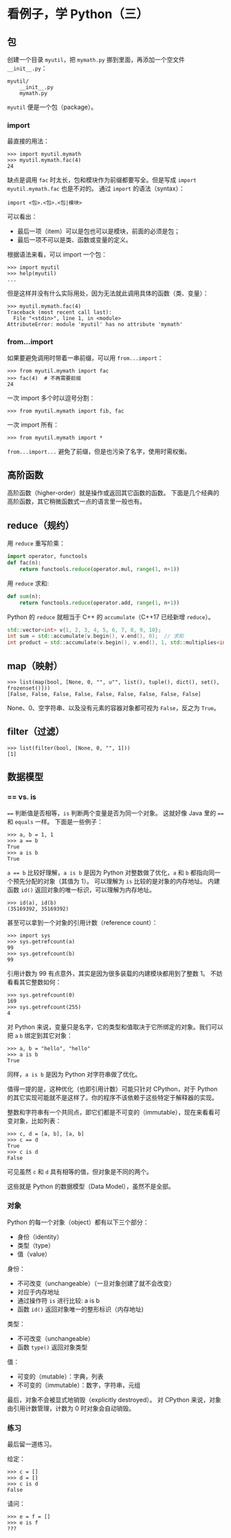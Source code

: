 # 看例子，学 Python（三）

## 包

创建一个目录 `myutil`，把 `mymath.py` 挪到里面，再添加一个空文件 `__init__.py`：
```
myutil/
    __init__.py
    mymath.py
```
`myutil` 便是一个包（package）。

### import

最直接的用法：
```
>>> import myutil.mymath
>>> myutil.mymath.fac(4)
24
```
缺点是调用 `fac` 时太长，包和模块作为前缀都要写全。但是写成 `import myutil.mymath.fac` 也是不对的。
通过 `import` 的语法（syntax）：
```
import <包>.<包>.<包|模块>
```
可以看出：
- 最后一项（item）可以是包也可以是模块，前面的必须是包；
- 最后一项不可以是类、函数或变量的定义。

根据语法来看，可以 import 一个包：
```
>>> import myutil
>>> help(myutil)
...
```
但是这样并没有什么实际用处，因为无法就此调用具体的函数（类、变量）：
```
>>> myutil.mymath.fac(4)
Traceback (most recent call last):
  File "<stdin>", line 1, in <module>
AttributeError: module 'myutil' has no attribute 'mymath'
```

### from...import

如果要避免调用时带着一串前缀，可以用 `from...import`：
```
>>> from myutil.mymath import fac
>>> fac(4)  # 不再需要前缀
24
```
一次 import 多个时以逗号分割：
```
>>> from myutil.mymath import fib, fac
```
一次 import 所有：
```
>>> from myutil.mymath import *
```

`from...import...` 避免了前缀，但是也污染了名字，使用时需权衡。

## 高阶函数

高阶函数（higher-order）就是操作或返回其它函数的函数。
下面是几个经典的高阶函数，其它稍微函数式一点的语言里一般也有。

## reduce（规约）

用 `reduce` 重写阶乘：
```python
import operator, functools
def fac(n):
    return functools.reduce(operator.mul, range(1, n+1))
```

用 `reduce` 求和:
```python
def sum(n):
    return functools.reduce(operator.add, range(1, n+1))
```

Python 的 `reduce` 就相当于 C++ 的 `accumulate`（C++17 已经新增 `reduce`）。
```cpp
std::vector<int> v{1, 2, 3, 4, 5, 6, 7, 8, 9, 10};
int sum = std::accumulate(v.begin(), v.end(), 0);  // 求和
int product = std::accumulate(v.begin(), v.end(), 1, std::multiplies<int>());  // 求积
```

## map（映射）

```
>>> list(map(bool, [None, 0, "", u"", list(), tuple(), dict(), set(), frozenset()]))
[False, False, False, False, False, False, False, False, False]
```
None、0、空字符串、以及没有元素的容器对象都可视为 `False`，反之为 `True`。

## filter（过滤）

```
>>> list(filter(bool, [None, 0, "", 1]))
[1]
```

## 数据模型

### == vs. is

`==` 判断值是否相等，`is` 判断两个变量是否为同一个对象。
这就好像 Java 里的 `==` 和 `equals` 一样。
下面是一些例子：
```
>>> a, b = 1, 1
>>> a == b
True
>>> a is b
True
```
`a == b` 比较好理解，`a is b` 是因为 Python 对整数做了优化，`a` 和 `b` 都指向同一个预先分配的对象（其值为 1）。
可以理解为 `is` 比较的是对象的内存地址。
内建函数 `id()` 返回对象的唯一标识，可以理解为内存地址。
```
>>> id(a), id(b)
(35169392, 35169392)
```
甚至可以拿到一个对象的引用计数（reference count）：
```
>>> import sys
>>> sys.getrefcount(a)
99
>>> sys.getrefcount(b)
99
```
引用计数为 99 有点意外，其实是因为很多装载的内建模块都用到了整数 1。
不妨看看其它整数如何：
```
>>> sys.getrefcount(0)
169
>>> sys.getrefcount(255)
4
```

对 Python 来说，变量只是名字，它的类型和值取决于它所绑定的对象。我们可以把 `a` `b` 绑定到其它对象：
```
>>> a, b = "hello", "hello"
>>> a is b
True
```
同样，`a is b` 是因为 Python 对字符串做了优化。

值得一提的是，这种优化（也即引用计数）可能只针对 CPython，对于 Python 的其它实现可能就不是这样了。你的程序不该依赖于这些特定于解释器的实现。

整数和字符串有一个共同点，即它们都是不可变的（immutable），现在来看看可变对象，比如列表：
```
>>> c, d = [a, b], [a, b]
>>> c == d
True
>>> c is d
False
```
可见虽然 `c` 和 `d` 具有相等的值，但对象是不同的两个。

这些就是 Python 的数据模型（Data Model），虽然不是全部。

### 对象

Python 的每一个对象（object）都有以下三个部分：
- 身份（identity）
- 类型（type）
- 值（value）

身份：
- 不可改变（unchangeable）（一旦对象创建了就不会改变）
- 对应于内存地址
- 通过操作符 `is` 进行比较: a is b
- 函数 `id()` 返回对象唯一的整形标识（内存地址)

类型：
- 不可改变（unchangeable）
- 函数 `type()` 返回对象类型

值：
- 可变的（mutable）：字典，列表
- 不可变的（immutable）：数字，字符串，元组

最后，对象不会被显式地销毁（explicitly destroyed）。
对 CPython 来说，对象由引用计数管理，计数为 0 时对象会自动销毁。

### 练习

最后留一道练习。

给定：
```
>>> c = []
>>> d = []
>>> c is d
False
```
请问：
```
>>> e = f = []
>>> e is f
???
```
